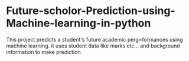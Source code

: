 # Future-scholor-Prediction-using-Machine-learning-in-python
This project predicts a student's future academic perg=formances using machine learning. it uses student data like marks etc... and background information to make prediction
